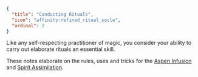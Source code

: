 ```json
{
  "title": "Conducting Rituals",
  "icon": "affinity:refined_ritual_socle",
  "ordinal": 2
}
```

Like any self-respecting practitioner of magic, you consider your ability to carry out elaborate 
rituals an essential skill.


These notes elaborate on the rules, uses and tricks for the [Aspen Infusion](^affinity:aspen_infusion) and 
[Spirit Assimilation](^affinity:spirit_assimilation).